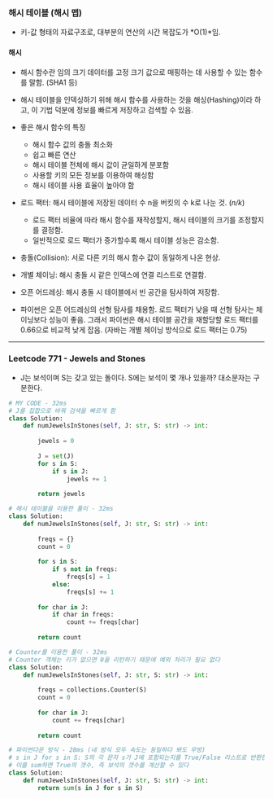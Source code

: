 ### 해시 테이블 (해시 맵)

* 키-값 형태의 자료구조로, 대부분의 연산의 시간 복잡도가 *O(1)*임.

#### 해시

* 해시 함수란 임의 크기 데이터를 고정 크기 값으로 매핑하는 데 사용할 수 있는 함수를 말함. (SHA1 등)
* 해시 테이블을 인덱싱하기 위해 해시 함수를 사용하는 것을 해싱(Hashing)이라 하고, 이 기법 덕분에 정보를 빠르게 저장하고 검색할 수 있음.
* 좋은 해시 함수의 특징
  * 해시 함수 값의 충돌 최소화
  * 쉽고 빠른 연산
  * 해시 테이블 전체에 해시 값이 균일하게 분포함
  * 사용할 키의 모든 정보를 이용하여 해싱함
  * 해시 테이블 사용 효율이 높아야 함

* 로드 팩터: 해시 테이블에 저장된 데이터 수 n을 버킷의 수 k로 나눈 것. (*n/k*)
  * 로드 팩터 비율에 따라 해시 함수를 재작성할지, 해시 테이블의 크기를 조정할지를 결정함.
  * 일반적으로 로드 팩터가 증가할수록 해시 테이블 성능은 감소함.
*  충돌(Collision): 서로 다른 키의 해시 함수 값이 동일하게 나온 현상.
  * 개별 체이닝: 해시 충돌 시 같은 인덱스에 연결 리스트로 연결함.
  * 오픈 어드레싱: 해시 충돌 시 테이블에서 빈 공간을 탐사하여 저장함.
  * 파이썬은 오픈 어드레싱의 선형 탐사를 채용함. 로드 팩터가 낮을 때 선형 탐사는 체이닝보다 성능이 좋음. 그래서 파이썬은 해시 테이블 공간을 재할당할 로드 팩터를 0.66으로 비교적 낮게 잡음. (자바는 개별 체이닝 방식으로 로드 팩터는 0.75)

---

### Leetcode 771 - Jewels and Stones

* J는 보석이며 S는 갖고 있는 돌이다. S에는 보석이 몇 개나 있을까? 대소문자는 구분한다.

```python
# MY CODE - 32ms
# J를 집합으로 바꿔 검색을 빠르게 함
class Solution:
    def numJewelsInStones(self, J: str, S: str) -> int:
        
        jewels = 0
        
        J = set(J)
        for s in S:
            if s in J:
                jewels += 1
                
        return jewels
```

```python
# 해시 테이블을 이용한 풀이 - 32ms
class Solution:
    def numJewelsInStones(self, J: str, S: str) -> int:
        
        freqs = {}
        count = 0
        
        for s in S:
            if s not in freqs:
                freqs[s] = 1
            else:
                freqs[s] += 1
        
        for char in J:
            if char in freqs:
                count += freqs[char]
                
        return count
```

```python
# Counter를 이용한 풀이 - 32ms
# Counter 객체는 키가 없으면 0을 리턴하기 때문에 예외 처리가 필요 없다
class Solution:
    def numJewelsInStones(self, J: str, S: str) -> int:
        
        freqs = collections.Counter(S)
        count = 0
        
        for char in J:
            count += freqs[char]
                
        return count
```

```python
# 파이썬다운 방식 - 28ms (네 방식 모두 속도는 동일하다 봐도 무방)
# s in J for s in S: S의 각 문자 s가 J에 포함되는지를 True/False 리스트로 반환한다
# 이를 sum하면 True의 갯수, 즉 보석의 갯수를 계산할 수 있다
class Solution:
    def numJewelsInStones(self, J: str, S: str) -> int:
        return sum(s in J for s in S)
```